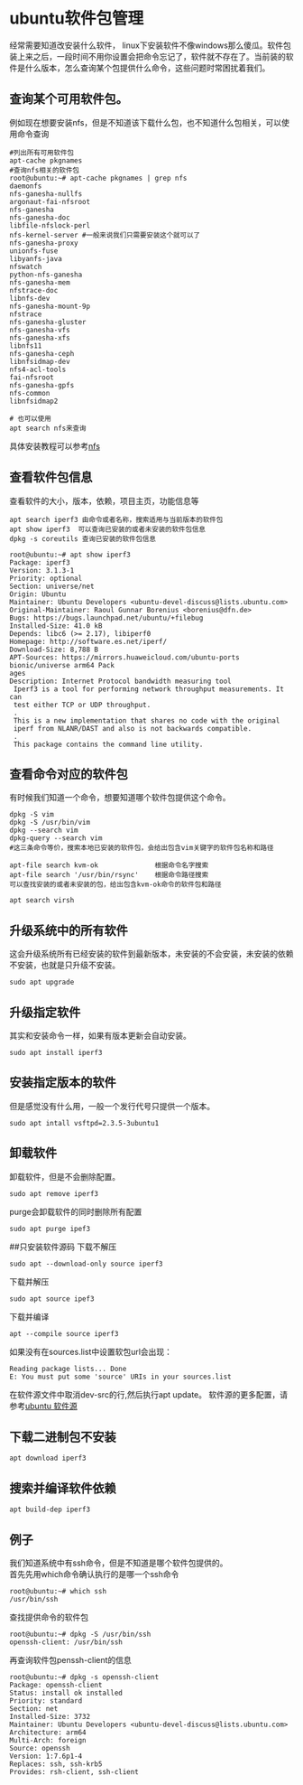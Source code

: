 ubuntu软件包管理
=================
经常需要知道改安装什么软件， linux下安装软件不像windows那么傻瓜。软件包装上来之后，一段时间不用你设置会把命令忘记了，软件就不存在了。当前装的软件是什么版本，怎么查询某个包提供什么命令，这些问题时常困扰着我们。

## 查询某个可用软件包。
例如现在想要安装nfs，但是不知道该下载什么包，也不知道什么包相关，可以使用命令查询
```shell-session
#列出所有可用软件包
apt-cache pkgnames
#查询nfs相关的软件包
root@ubuntu:~# apt-cache pkgnames | grep nfs
daemonfs
nfs-ganesha-nullfs
argonaut-fai-nfsroot
nfs-ganesha
nfs-ganesha-doc
libfile-nfslock-perl
nfs-kernel-server #一般来说我们只需要安装这个就可以了
nfs-ganesha-proxy
unionfs-fuse
libyanfs-java
nfswatch
python-nfs-ganesha
nfs-ganesha-mem
nfstrace-doc
libnfs-dev
nfs-ganesha-mount-9p
nfstrace
nfs-ganesha-gluster
nfs-ganesha-vfs
nfs-ganesha-xfs
libnfs11
nfs-ganesha-ceph
libnfsidmap-dev
nfs4-acl-tools
fai-nfsroot
nfs-ganesha-gpfs
nfs-common
libnfsidmap2

# 也可以使用
apt search nfs来查询
```
具体安装教程可以参考[nfs](nfs.md)

## 查看软件包信息
查看软件的大小，版本，依赖，项目主页，功能信息等
```shell-session
apt search iperf3 由命令或者名称，搜索适用与当前版本的软件包
apt show iperf3  可以查询已安装的或者未安装的软件包信息
dpkg -s coreutils 查询已安装的软件包信息
```
```shell-session
root@ubuntu:~# apt show iperf3
Package: iperf3
Version: 3.1.3-1
Priority: optional
Section: universe/net
Origin: Ubuntu
Maintainer: Ubuntu Developers <ubuntu-devel-discuss@lists.ubuntu.com>
Original-Maintainer: Raoul Gunnar Borenius <borenius@dfn.de>
Bugs: https://bugs.launchpad.net/ubuntu/+filebug
Installed-Size: 41.0 kB
Depends: libc6 (>= 2.17), libiperf0
Homepage: http://software.es.net/iperf/
Download-Size: 8,788 B
APT-Sources: https://mirrors.huaweicloud.com/ubuntu-ports bionic/universe arm64 Pack                                                                                                         ages
Description: Internet Protocol bandwidth measuring tool
 Iperf3 is a tool for performing network throughput measurements. It can
 test either TCP or UDP throughput.
 .
 This is a new implementation that shares no code with the original
 iperf from NLANR/DAST and also is not backwards compatible.
 .
 This package contains the command line utility.
```
## 查看命令对应的软件包
有时候我们知道一个命令，想要知道哪个软件包提供这个命令。
```shell-session
dpkg -S vim
dpkg -S /usr/bin/vim
dpkg --search vim
dpkg-query --search vim
#这三条命令等价，搜索本地已安装的软件包，会给出包含vim关键字的软件包名称和路径

apt-file search kvm-ok              根据命令名字搜索
apt-file search '/usr/bin/rsync'    根据命令路径搜索
可以查找安装的或者未安装的包，给出包含kvm-ok命令的软件包和路径

apt search virsh
```

## 升级系统中的所有软件
这会升级系统所有已经安装的软件到最新版本，未安装的不会安装，未安装的依赖不安装，也就是只升级不安装。
```
sudo apt upgrade
```
## 升级指定软件
其实和安装命令一样，如果有版本更新会自动安装。
```
sudo apt install iperf3
```

## 安装指定版本的软件
但是感觉没有什么用，一般一个发行代号只提供一个版本。
```
sudo apt intall vsftpd=2.3.5-3ubuntu1
```
## 卸载软件
卸载软件，但是不会删除配置。
```
sudo apt remove iperf3
```
purge会卸载软件的同时删除所有配置
```
sudo apt purge ipef3
```
##只安装软件源码
下载不解压
```
sudo apt --download-only source iperf3
```
下载并解压
```
sudo apt source ipef3
```
下载并编译
```
apt --compile source iperf3
```
如果没有在sources.list中设置软包url会出现：
```
Reading package lists... Done
E: You must put some 'source' URIs in your sources.list
```
在软件源文件中取消dev-src的行,然后执行apt update。 软件源的更多配置，请参考[ubuntu 软件源](ubuntu_sources_list.md)

## 下载二进制包不安装
```
apt download iperf3
```

## 搜索并编译软件依赖
```
apt build-dep iperf3
```

## 例子
我们知道系统中有ssh命令，但是不知道是哪个软件包提供的。  
首先先用which命令确认执行的是哪一个ssh命令
```shell-session
root@ubuntu:~# which ssh
/usr/bin/ssh
```
查找提供命令的软件包
```shell-session
root@ubuntu:~# dpkg -S /usr/bin/ssh
openssh-client: /usr/bin/ssh
```
再查询软件包penssh-client的信息
```shell-session
root@ubuntu:~# dpkg -s openssh-client
Package: openssh-client
Status: install ok installed
Priority: standard
Section: net
Installed-Size: 3732
Maintainer: Ubuntu Developers <ubuntu-devel-discuss@lists.ubuntu.com>
Architecture: arm64
Multi-Arch: foreign
Source: openssh
Version: 1:7.6p1-4
Replaces: ssh, ssh-krb5
Provides: rsh-client, ssh-client
```
